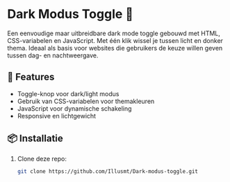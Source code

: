 # Dark Modus Toggle 🌙

Een eenvoudige maar uitbreidbare dark mode toggle gebouwd met HTML, CSS-variabelen en JavaScript. Met één klik wissel je tussen licht en donker thema. Ideaal als basis voor websites die gebruikers de keuze willen geven tussen dag- en nachtweergave.

## 🔧 Features
- Toggle-knop voor dark/light modus
- Gebruik van CSS-variabelen voor themakleuren
- JavaScript voor dynamische schakeling
- Responsive en lichtgewicht

## 📦 Installatie
1. Clone deze repo:
   ```bash
   git clone https://github.com/Illusmt/Dark-modus-toggle.git
